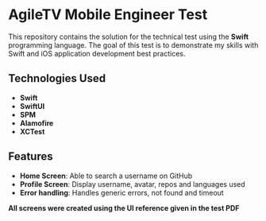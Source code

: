 # AgileTV Mobile Engineer Test



This repository contains the solution for the technical test using the **Swift** programming language. The goal of this test is to demonstrate my skills with Swift and iOS application development best practices.

## Technologies Used

- **Swift**
- **SwiftUI**
- **SPM**
- **Alamofire**
- **XCTest**

## Features

- **Home Screen**: Able to search a username on GitHub
- **Profile Screen**: Display username, avatar, repos and languages used
- **Error handling**: Handles generic errors, not found and timeout

**All screens were created using the UI reference given in the test PDF**
